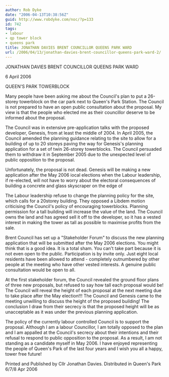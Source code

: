 ```yaml
---
author: Rob Dyke
date: "2006-04-13T10:38:56Z"
guid: http://www.robdyke.com/noc/?p=133
id: 742
tags:
- labour
- qp tower block
- queens park
title: JONATHAN DAVIES BRENT COUNCILLOR QUEENS PARK WARD
url: /2006/04/13/jonathan-davies-brent-councillor-queens-park-ward-2/
---
```

JONATHAN DAVIES BRENT COUNCILLOR QUEENS PARK WARD
  
6 April 2006

QUEEN'S PARK TOWERBLOCK

Many people have been asking me about the Council's plan to put a 26-storey towerblock on the car park next to Queen's Park Station. The Council is not prepared to have an open public consultation about the proposal. My view is that the people who elected me as their councillor deserve to be informed about the proposal.

The Council was in extensive pre-application talks with the proposed developer, Genesis, from at least the middle of 2004. In April 2005, the Council amended the planning guidance relating to the site to allow for a building of up to 20 storeys paving the way for Genesis's planning application for a set of twin 26-storey towerblocks. The Council persuaded them to withdraw it in September 2005 due to the unexpected level of public opposition to the proposal.
  
<a></a>

Unfortunately, the proposal is not dead. Genesis will be making a new application after the May 2006 iocal elections when the Labour leadership, if re-elected, will not have to worry about the electoral consequences of building a concrete and glass skyscraper on the edge of

The Labour leadership refuse to change the planning policy for the site, which calls for a 20storey building. They opposed a Libdem motion criticising the Council's policy of encouraging towerblocks. Planning permission for a tall building will increase the value of the land. The Council owns the land and has agreed sell it off to the developer, so it has a vested interest in making the tower as tall as possible to maximise profits from the sale.

Brent Council has set up a "Stakeholder Forum" to discuss the new planning application that will be submitted after the May 2006 elections. You might think that is a good idea. It is a total sham. You can't take part because it is not even open to the public. Participation is by invite only. Just eight local residents have been allowed to attend - completely outnumbered by other people at the meeting who have other vested interests. A genuine public consultation would be open to all.

At the first stakeholder forum, the Council revealed the ground floor plans of three new proposals, but refused to say how tall each proposal would be! The Council will reveal the height of each proposal at the next meeting due to take place after the May election!!! The Council and Genesis came to the meeting unwilling to discuss the height of the proposed building! The conclusion I draw from their secrecy is that the proposed height will be as unacceptable as it was under the previous planning application.

The policy of the currently labour controlled Council is to support the proposal. Although I am a labour Councillor, I am totally opposed to the plan and I am appalled at the Council's secrecy about their intentions and their refusal to respond to public opposition to the proposal. As a result, I am not standing as a candidate myself in May 2006. I have enjoyed representing the people of Queen's Park of the last four years and I wish you all a happy, tower free future!

Printed and Published by Cllr Jonathan Davies. Distributed in Queen's Park 6/7/8 Apr 2006